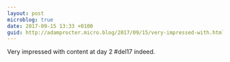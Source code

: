 ```yaml
---
layout: post
microblog: true
date: 2017-09-15 13:33 +0100
guid: http://adamprocter.micro.blog/2017/09/15/very-impressed-with.html
---
```

Very impressed with content at day 2 #del17 indeed. 
